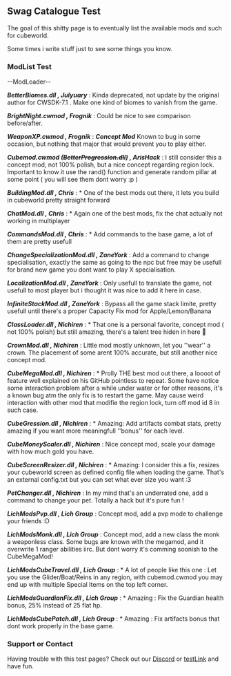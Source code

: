 ## Swag Catalogue Test

The goal of this shitty page is to eventually list the available mods and such for cubeworld.

Some times i write stuff just to see some things you know.

### ModList Test

--ModLoader--

***BetterBiomes.dll , Julyuary*** : Kinda deprecated, not update by the original author for CWSDK-7.1 . Make one kind of biomes to vanish from the game.

***BrightNight.cwmod , Frognik*** : Could be nice to see comparison before/after.

***WeaponXP.cwmod , Frognik*** : *__*Concept Mod*__* Known to bug in some occasion, but nothing that major that would prevent you to play either.

***Cubemod.cwmod (~~BetterProgression.dll~~) , ArisHack*** : I still consider this a concept mod, not 100% polish, but a nice concept regarding region lock. Important to know it use the rand() function and generate random pillar at some point ( you will see them dont worry :p )

***BuildingMod.dll , Chris*** : * One of the best mods out there, it lets you build in cubeworld pretty straight forward

***ChatMod.dll , Chris*** : * Again one of the best mods, fix the chat actually not working in multiplayer

***CommandsMod.dll , Chris*** : * Add commands to the base game, a lot of them are pretty usefull

***ChangeSpecializationMod.dll , ZaneYork*** : Add a command to change specialisation, exactly the same as going to the npc but free may be usefull for brand new game you dont want to play X specialisation.

***LocalizationMod.dll , ZaneYork*** : Only usefull to translate the game, not usefull to most player but i thought it was nice to add it here in case.

***InfiniteStackMod.dll , ZaneYork*** : Bypass all the game stack limite, pretty usefull until there's a proper Capacity Fix mod for Apple/Lemon/Banana

***ClassLoader.dll , Nichiren*** : * That one is a personal favorite, concept mod ( not 100% polish) but still amazing, there's a talent tree hiden in here 👀

***CrownMod.dll , Nichiren*** : Little mod mostly unknown, let you ''wear'' a crown. The placement of some arent 100% accurate, but still another nice concept mod.

***CubeMegaMod.dll , Nichiren*** : * Prolly THE best mod out there, a loooot of feature well explained on his GitHub pointless to repeat. Some have notice some interaction problem after a while under water or for other reasons, it's a known bug atm the only fix is to restart the game. May cause weird interaction with other mod that modifie the region lock, turn off mod id 8 in such case.

***CubeGression.dll , Nichiren*** : * Amazing: Add artifacts combat stats, pretty amazing if you want more meaningfull ''bonus'' for each level.

***CubeMoneyScaler.dll , Nichiren*** : Nice concept mod, scale your damage with how much gold you have.

***CubeScreenResizer.dll , Nichiren*** : * Amazing: I consider this a fix, resizes your cubeworld screen as defined config file when loading the game. That's an external config.txt but you can set what ever size you want :3 

***PetChanger.dll , Nichiren*** : In my mind that's an underrated one, add a command to change your pet. Totally a hack but it's pure fun !

***LichModsPvp.dll , Lich Group*** : Concept mod, add a pvp mode to challenge your friends :D 

***LichModsMonk.dll , Lich Group*** : Concept mod, add a new class the monk a weaponless class. Some bugs are known with the megamod, and it overwrite 1 ranger abilities iirc. But dont worry it's comming soonish to the CubeMegaMod!

***LichModsCubeTravel.dll , Lich Group*** : * A lot of people like this one : Let you use the Glider/Boat/Reins in any region, with cubemod.cwmod you may end up with multiple Special Items on the top left corner.

***LichModsGuardianFix.dll , Lich Group*** : * Amazing : Fix the Guardian health bonus, 25% instead of 25 flat hp.

***LichModsCubePatch.dll , Lich Group*** : * Amazing : Fix artifacts bonus that dont work properly in the base game.




### Support or Contact

Having trouble with this test pages? Check out our [Discord](https://discord.gg/XU3qZQuyvw) or [testLink](https://imgur.com/a/Mu4zwl9) and have fun.
